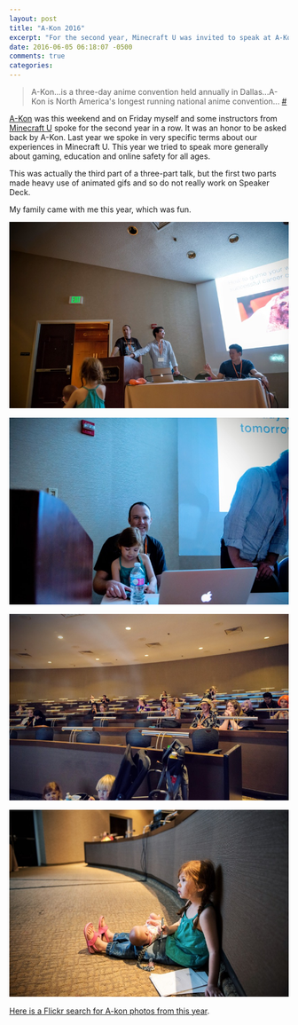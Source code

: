 ```yaml
---
layout: post
title: "A-Kon 2016"
excerpt: "For the second year, Minecraft U was invited to speak at A-Kon"
date: 2016-06-05 06:18:07 -0500
comments: true
categories: 
---
```


> A-Kon...is a three-day anime convention held annually in Dallas...A-Kon is North America's longest running national anime convention... [#](https://en.wikipedia.org/wiki/Project_A-Kon)

[A-Kon](http://www.a-kon.com/) was this weekend and on Friday myself and some instructors from [Minecraft U](http://www.minecraftu.org) spoke for the second year in a row. It was an honor to be asked back by A-Kon. Last year we spoke in very specific terms about our experiences in Minecraft U. This year we tried to speak more generally about gaming, education and online safety for all ages.

<script async class="speakerdeck-embed" data-id="4fbedd8f311c4ebc98c07d81b28d8080" data-ratio="1.33333333333333" src="//speakerdeck.com/assets/embed.js"></script>

This was actually the third part of a three-part talk, but the first two parts made heavy use of animated gifs and so do not really work on Speaker Deck.

My family came with me this year, which was fun.

![](/assets/2016/06/akon0.jpg)

![](/assets/2016/06/akon1.jpg)

![](/assets/2016/06/akon2.jpg)

![](/assets/2016/06/akon3.jpg)

[Here is a Flickr search for A-kon photos from this year](https://www.flickr.com/search/?text=a-kon&sort=date-taken-desc&view_all=1&min_taken_date=1464757200&max_taken_date=1467349199&dimension_search_mode=min&height=640&width=640&media=photos).
